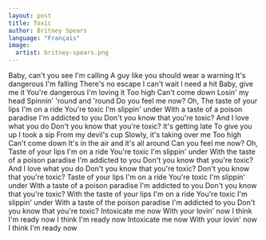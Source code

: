 ```yaml
---
layout: post
title: Toxic
author: Britney Spears
language: "Français"
image:
  artist: britney-spears.png
---
```

Baby, can't you see
I'm calling
A guy like you should wear a warning
It's dangerous
I'm falling
There's no escape
I can't wait
I need a hit
Baby, give me it
You're dangerous
I'm loving it
Too high
Can't come down
Losin' my head
Spinnin' 'round and 'round
Do you feel me now?
Oh,
The taste of your lips
I'm on a ride
You're toxic I'm slippin' under
With a taste of a poison paradise
I'm addicted to you
Don't you know that you're toxic?
And I love what you do
Don't you know that you're toxic?
It's getting late
To give you up
I took a sip
From my devil's cup
Slowly, it's taking over me
Too high
Can't come down
It's in the air and it's all around
Can you feel me now?
Oh,
Taste of your lips
I'm on a ride
You're toxic I'm slippin' under
With the taste of a poison paradise
I'm addicted to you
Don't you know that you're toxic?
And I love what you do
Don't you know that you're toxic?
Don't you know that you're toxic?
Taste of your lips
I'm on a ride
You're toxic I'm slippin' under
With a taste of a poison paradise
I'm addicted to you
Don't you know that you're toxic?
With the taste of your lips
I'm on a ride
You're toxic I'm slippin' under
With a taste of the poison paradise
I'm addicted to you
Don't you know that you're toxic?
Intoxicate me now
With your lovin' now
I think I'm ready now
I think I'm ready now
Intoxicate me now
With your lovin' now
I think I'm ready now
